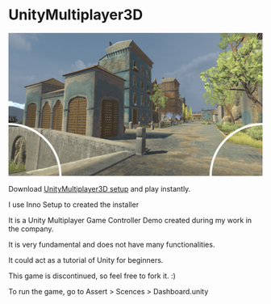 # UnityMultiplayer3D

![plot](https://github.com/myworldbox/UnityMultiplayer3D/raw/main/UnityMultiplayer3D.jpg)

Download [UnityMultiplayer3D setup](https://mega.nz/file/r9A11KJJ#vEBnO74MjcTYW_OeuriGNDZPBTGOeaoKHV1322pDVGE) and play instantly.

I use Inno Setup to created the installer

It is a Unity Multiplayer Game Controller Demo created during my work in the company.

It is very fundamental and does not have many functionalities.

It could act as a tutorial of Unity for beginners.

This game is discontinued, so feel free to fork it. :)

To run the game, go to Assert > Scences > Dashboard.unity
